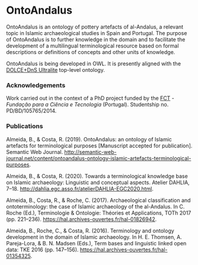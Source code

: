 # OntoAndalus
OntoAndalus is an ontology of pottery artefacts of al-Andalus, a relevant topic in Islamic archaeological studies in Spain and Portugal. The purpose of OntoAndalus is to further knowledge in the domain and to facilitate the development of a multilingual terminological resource based on formal descriptions or definitions of concepts and other units of knowledge.

OntoAndalus is being developed in OWL. It is presently aligned with the [DOLCE+DnS Ultralite](http://ontologydesignpatterns.org/wiki/Ontology:DOLCE+DnS_Ultralite) top-level ontology.

### Acknowledgements
Work carried out in the context of a PhD project funded by the [FCT](https://www.fct.pt/) - _Fundação para a Ciência e Tecnologia_ (Portugal). Studentship no. PD/BD/105765/2014.

### Publications
Almeida, B., & Costa, R. (2019). OntoAndalus: an ontology of Islamic artefacts for terminological purposes [Manuscript accepted for publication]. Semantic Web Journal. http://semantic-web-journal.net/content/ontoandalus-ontology-islamic-artefacts-terminological-purposes.

Almeida, B., & Costa, R. (2020). Towards a terminological knowledge base on Islamic archaeology: Linguistic and conceptual aspects. Atelier DAHLIA, 7–18. http://dahlia.egc.asso.fr/atelierDAHLIA-EGC2020.html.

Almeida, B., Costa, R., & Roche, C. (2017). Archaeological classification and ontoterminology: the case of Islamic archaeology of the al-Andalus. In C. Roche (Ed.), Terminologie & Ontologie: Théories et Applications, TOTh 2017 (pp. 221–236). https://hal.archives-ouvertes.fr/hal-01826942.

Almeida, B., Roche, C., & Costa, R. (2016). Terminology and ontology development in the domain of Islamic archaeology. In H. E. Thomsen, A. Pareja-Lora, & B. N. Madsen (Eds.), Term bases and linguistic linked open data: TKE 2016 (pp. 147–156). https://hal.archives-ouvertes.fr/hal-01354325.
